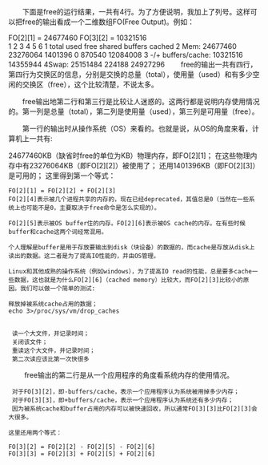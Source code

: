 
　　下面是free的运行结果，一共有4行。为了方便说明，我加上了列号。这样可以把free的输出看成一个二维数组FO(Free Output)。例如：

   FO[2][1] = 24677460
   FO[3][2] = 10321516  
                   1          2          3          4          5          6
   1              total       used       free     shared    buffers     cached
   2 Mem:      24677460   23276064    1401396          0     870540   12084008
   3 -/+ buffers/cache:   10321516   14355944
   4Swap:     25151484     224188   24927296
　　free的输出一共有四行，第四行为交换区的信息，分别是交换的总量（total），使用量（used）和有多少空闲的交换区（free），这个比较清楚，不说太多。

　　free输出地第二行和第三行是比较让人迷惑的。这两行都是说明内存使用情况的。第一列是总量（total），第二列是使用量（used），第三列是可用量（free）。

　　第一行的输出时从操作系统（OS）来看的。也就是说，从OS的角度来看，计算机上一共有:

   24677460KB（缺省时free的单位为KB）物理内存，即FO[2][1]；
   在这些物理内存中有23276064KB（即FO[2][2]）被使用了；
   还用1401396KB（即FO[2][3]）是可用的；
   这里得到第一个等式：

    FO[2][1] = FO[2][2] + FO[2][3]
    FO[2][4]表示被几个进程共享的内存的，现在已经deprecated，其值总是0（当然在一些系统上也可能不是0，主要取决于free命令是怎么实现的）。

    FO[2][5]表示被OS buffer住的内存。FO[2][6]表示被OS cache的内存。在有些时候buffer和cache这两个词经常混用。
    
    个人理解是buffer是用于存放要输出到disk（块设备）的数据的，而cache是存放从disk上读出的数据。这二者是为了提高IO性能的，并由OS管理。

    Linux和其他成熟的操作系统（例如windows），为了提高IO read的性能，总是要多cache一些数据，这也就是为什么FO[2][6]（cached memory）比较大，而FO[2][3]比较小的原因。我们可以做一个简单的测试:

    释放掉被系统cache占用的数据；
    echo 3>/proc/sys/vm/drop_caches
 

     读一个大文件，并记录时间；
     关闭该文件；
     重读这个大文件，并记录时间；
     第二次读应该比第一次快很多

　 　free输出的第二行是从一个应用程序的角度看系统内存的使用情况。

     对于FO[3][2]，即-buffers/cache，表示一个应用程序认为系统被用掉多少内存；
     对于FO[3][3]，即+buffers/cache，表示一个应用程序认为系统还有多少内存；
     因为被系统cache和buffer占用的内存可以被快速回收，所以通常FO[3][3]比FO[2][3]会大很多。

    这里还用两个等式：

    FO[3][2] = FO[2][2] - FO[2][5] - FO[2][6]
    FO[3][3] = FO[2][3] + FO[2][5] + FO[2][6]

　
